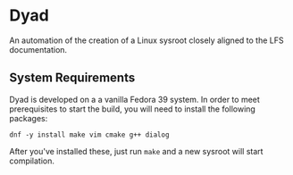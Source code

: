 # Dyad

An automation of the creation of a Linux sysroot closely aligned to the LFS documentation.

## System Requirements

Dyad is developed on a a vanilla Fedora 39 system.  In order to meet prerequisites to start the build, you will need to install the following packages:

```
dnf -y install make vim cmake g++ dialog
```

After you've installed these, just run `make` and a new sysroot will start compilation.
